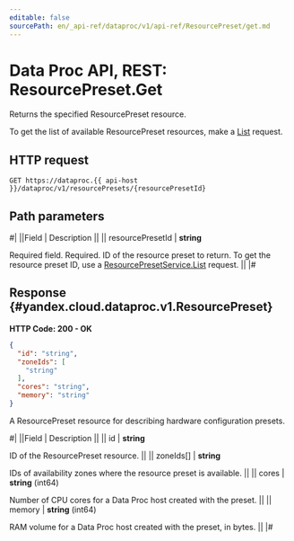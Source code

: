 ```yaml
---
editable: false
sourcePath: en/_api-ref/dataproc/v1/api-ref/ResourcePreset/get.md
---
```


# Data Proc API, REST: ResourcePreset.Get

Returns the specified ResourcePreset resource.

To get the list of available ResourcePreset resources, make a [List](/docs/data-proc/api-ref/ResourcePreset/list#List) request.

## HTTP request

```
GET https://dataproc.{{ api-host }}/dataproc/v1/resourcePresets/{resourcePresetId}
```

## Path parameters

#|
||Field | Description ||
|| resourcePresetId | **string**

Required field. Required. ID of the resource preset to return.
To get the resource preset ID, use a [ResourcePresetService.List](/docs/data-proc/api-ref/ResourcePreset/list#List) request. ||
|#

## Response {#yandex.cloud.dataproc.v1.ResourcePreset}

**HTTP Code: 200 - OK**

```json
{
  "id": "string",
  "zoneIds": [
    "string"
  ],
  "cores": "string",
  "memory": "string"
}
```

A ResourcePreset resource for describing hardware configuration presets.

#|
||Field | Description ||
|| id | **string**

ID of the ResourcePreset resource. ||
|| zoneIds[] | **string**

IDs of availability zones where the resource preset is available. ||
|| cores | **string** (int64)

Number of CPU cores for a Data Proc host created with the preset. ||
|| memory | **string** (int64)

RAM volume for a Data Proc host created with the preset, in bytes. ||
|#